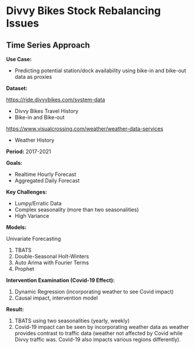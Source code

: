 # Divvy Bikes Stock Rebalancing Issues
## Time Series Approach

**Use Case:**
- Predicting potential station/dock availability using bike-in and bike-out data as proxies

**Dataset:**

https://ride.divvybikes.com/system-data
- Divvy Bikes Travel History
- Bike-in and Bike-out

https://www.visualcrossing.com/weather/weather-data-services
- Weather History

**Period:**
2017-2021

**Goals:**
- Realtime Hourly Forecast
- Aggregated Daily Forecast

**Key Challenges:**
- Lumpy/Erratic Data
- Complex seasonality (more than two seasonalities)
- High Variance

**Models:**

Univariate Forecasting
1. TBATS
2. Double-Seasonal Holt-Winters
3. Auto Arima with Fourier Terms
4. Prophet

**Intervention Examination (Covid-19 Effect):**
1. Dynamic Regression (incorporating weather to see Covid impact)
2. Causal impact, intervention model

**Result:**
1. TBATS using two seasonalities (yearly, weekly)
2. Covid-19 impact can be seen by incorporating weather data as weather provides contrast to traffic data (weather not affected by Covid while Divvy traffic was. Covid-19 also impacts various regions differently).
